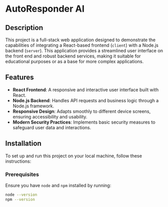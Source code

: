 # AutoResponder AI

## Description

This project is a full-stack web application designed to demonstrate the capabilities of integrating a React-based frontend (`client`) with a Node.js backend (`server`). This application provides a streamlined user interface on the front end and robust backend services, making it suitable for educational purposes or as a base for more complex applications.

## Features

- **React Frontend**: A responsive and interactive user interface built with React.
- **Node.js Backend**: Handles API requests and business logic through a Node.js framework.
- **Responsive Design**: Adapts smoothly to different device screens, ensuring accessibility and usability.
- **Modern Security Practices**: Implements basic security measures to safeguard user data and interactions.

## Installation

To set up and run this project on your local machine, follow these instructions:

### Prerequisites
Ensure you have `node` and `npm` installed by running:
```bash
node --version
npm --version
